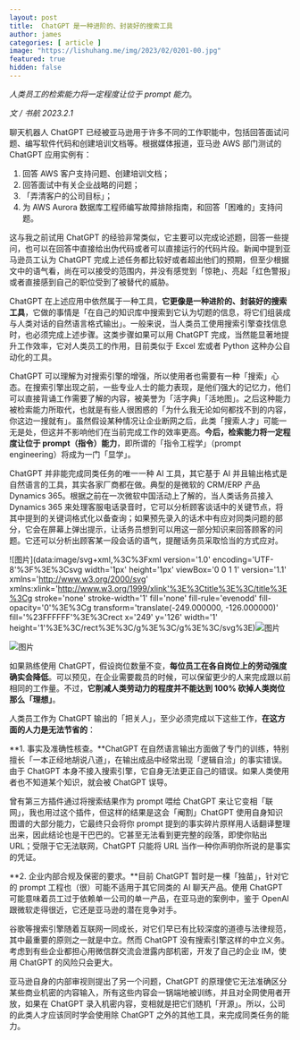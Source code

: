 ```yaml
---
layout: post
title:  ChatGPT 是一种进阶的、封装好的搜索工具
author: james
categories: [ article ]
image: "https://lishuhang.me/img/2023/02/0201-00.jpg"
featured: true
hidden: false
---
```




*人类员工的检索能力将一定程度让位于 prompt 能力*。



*文 / 书航 2023.2.1*

聊天机器人 ChatGPT 已经被亚马逊用于许多不同的工作职能中，包括回答面试问题、编写软件代码和创建培训文档等。根据媒体报道，亚马逊 AWS 部门测试的 ChatGPT 应用实例有：

1. 回答 AWS 客户支持问题、创建培训文档；
2. 回答面试中有关企业战略的问题；
3. 「弄清客户的公司目标」；
4. 为 AWS Aurora 数据库工程师编写故障排除指南，和回答「困难的」支持问题。

这与我之前试用 ChatGPT 的经验非常类似，它主要可以完成论述题，回答一些提问，也可以在回答中直接给出伪代码或者可以直接运行的代码片段。新闻中提到亚马逊员工认为 ChatGPT 完成上述任务都比较好或者超出他们的预期，但至少根据文中的语气看，尚在可以接受的范围内，并没有感觉到「惊艳」、亮起「红色警报」或者直接感到自己的职位受到了被替代的威胁。

ChatGPT 在上述应用中依然属于一种工具，**它更像是一种进阶的、封装好的搜索工具**，它做的事情是「在自己的知识库中搜索到它认为切题的信息，将它们组装成与人类对话的自然语言格式输出」。一般来说，当人类员工使用搜索引擎查找信息时，也必须完成上述步骤。这类步骤如果可以用 ChatGPT 完成，当然能显著地提升工作效率，它对人类员工的作用，目前类似于 Excel 宏或者 Python 这种办公自动化的工具。

ChatGPT 可以理解为对搜索引擎的增强，所以使用者也需要有一种「搜索」心态。在搜索引擎出现之前，一些专业人士的能力表现，是他们强大的记忆力，他们可以直接背诵工作需要了解的内容，被美誉为「活字典」「活地图」。之后这种能力被检索能力所取代，也就是有些人很困惑的「为什么我无论如何都找不到的内容，你这边一搜就有」。虽然假设某种情况让企业断网之后，此类「搜索人才」可能一无是处，但这并不影响他们在当前完成工作的效率更高。**今后，检索能力将一定程度让位于 prompt（指令）能力**，即所谓的「指令工程学」（prompt engineering）将成为一门「显学」。

ChatGPT 并非能完成同类任务的唯一一种 AI 工具，其它基于 AI 并且输出格式是自然语言的工具，其实各家厂商都在做。典型的是微软的 CRM/ERP 产品 Dynamics 365。根据之前在一次微软中国活动上了解的，当人类话务员接入 Dynamics 365 来处理客服电话录音时，它可以分析顾客谈话中的关键节点，将其中提到的关键词格式化以备查询；如果预先录入的话术中有应对同类问题的部分，它会在屏幕上弹出提示，让话务员想到可以用这一部分知识来回答顾客的问题。它还可以分析出顾客某一段会话的语气，提醒话务员采取恰当的方式应对。

![图片](data:image/svg+xml,%3C%3Fxml version='1.0' encoding='UTF-8'%3F%3E%3Csvg width='1px' height='1px' viewBox='0 0 1 1' version='1.1' xmlns='http://www.w3.org/2000/svg' xmlns:xlink='http://www.w3.org/1999/xlink'%3E%3Ctitle%3E%3C/title%3E%3Cg stroke='none' stroke-width='1' fill='none' fill-rule='evenodd' fill-opacity='0'%3E%3Cg transform='translate(-249.000000, -126.000000)' fill='%23FFFFFF'%3E%3Crect x='249' y='126' width='1' height='1'%3E%3C/rect%3E%3C/g%3E%3C/g%3E%3C/svg%3E)![图片](https://lishuhang.me/img/2023/02/0201-01.jpg)

![图片](https://lishuhang.me/img/2023/02/0201-02.jpg)

如果熟练使用 ChatGPT，假设岗位数量不变，**每位员工在各自岗位上的劳动强度确实会降低**。可以预见，在企业需要裁员的时候，可以保留更少的人来完成跟以前相同的工作量。不过，**它削减人类劳动力的程度并不能达到 100% 砍掉人类岗位那么「理想」**。

人类员工作为 ChatGPT 输出的「把关人」，至少必须完成以下这些工作，**在这方面的人力是无法节省的**：

**1. 事实及准确性核查。**ChatGPT 在自然语言输出方面做了专门的训练，特别擅长「一本正经地胡说八道」，在输出成品中经常出现「逻辑自洽」的事实错误。由于 ChatGPT 本身不接入搜索引擎，它自身无法更正自己的错误。如果人类使用者也不知道某个知识，就会被 ChatGPT 误导。

曾有第三方插件通过将搜索结果作为 prompt 喂给 ChatGPT 来让它变相「联网」，我也用过这个插件，但这样的结果是这会「阉割」ChatGPT 使用自身知识图谱的大部分能力，它最终只会将你 prompt 提到的事实碎片原样用人话翻译整理出来，因此结论也是干巴巴的。它甚至无法看到更完整的段落，即使你贴出 URL；受限于它无法联网，ChatGPT 只能将 URL 当作一种你声明你所说的是事实的凭证。

**2. 企业内部合规及保密的要求。**目前 ChatGPT 暂时是一棵「独苗」，针对它的 prompt 工程也（很）可能不适用于其它同类的 AI 聊天产品。使用 ChatGPT 可能意味着员工过于依赖单一公司的单一产品，在亚马逊的案例中，鉴于 OpenAI 跟微软走得很近，它还是亚马逊的潜在竞争对手。

谷歌等搜索引擎随着互联网一同成长，对它们早已有比较深度的道德与法律规范，其中最重要的原则之一就是中立。然而 ChatGPT 没有搜索引擎这样的中立义务。考虑到有些企业都担心用微信群交流会泄露内部机密，开发了自己的企业 IM，使用 ChatGPT 的风险只会更大。

亚马逊自身的内部审视则提出了另一个问题，ChatGPT 的原理使它无法准确区分某些商业机密的内容输入，所有这些内容会一锅端地被训练，并且对全网使用者开放，如果在 ChatGPT 录入机密内容，变相就是把它们随机「开源」。所以，公司的此类人才应该同时学会使用除 ChatGPT 之外的其他工具，来完成同类任务的能力。